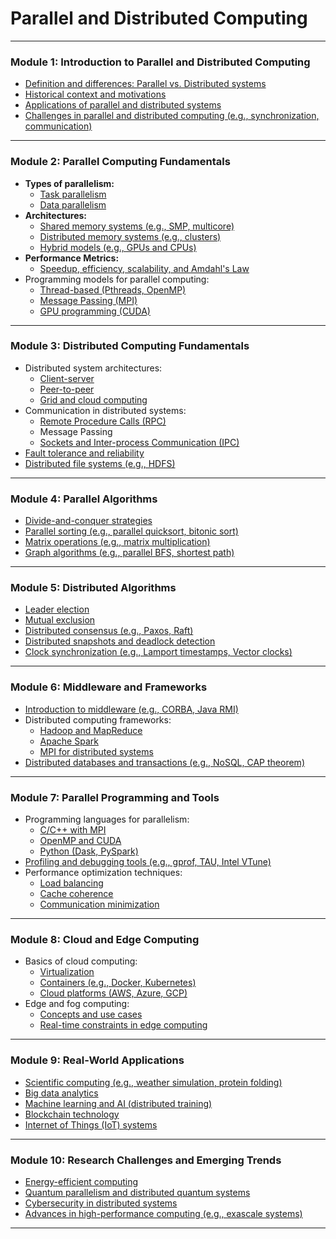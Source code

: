 # Parallel and Distributed Computing

---

### **Module 1: Introduction to Parallel and Distributed Computing**
- [Definition and differences: Parallel vs. Distributed systems](https://github.com/aw-junaid/Computer-Science/blob/main/Parallel%20and%20Distributed%20Computing/Parallel%20and%20Distributed%20Computing/Definition%20and%20differences%3A%20Parallel%20vs.%20Distributed%20systems.md)
- [Historical context and motivations](https://github.com/aw-junaid/Computer-Science/blob/main/Parallel%20and%20Distributed%20Computing/Parallel%20and%20Distributed%20Computing/Historical%20context%20and%20motivations.md)
- [Applications of parallel and distributed systems](https://github.com/aw-junaid/Computer-Science/blob/main/Parallel%20and%20Distributed%20Computing/Parallel%20and%20Distributed%20Computing/Applications%20of%20parallel%20and%20distributed%20systems.md)
- [Challenges in parallel and distributed computing (e.g., synchronization, communication)](https://github.com/aw-junaid/Computer-Science/blob/main/Parallel%20and%20Distributed%20Computing/Parallel%20and%20Distributed%20Computing/Challenges%20in%20parallel%20and%20distributed%20computing%20(e.g.%2C%20synchronization%2C%20communication).md)

---

### **Module 2: Parallel Computing Fundamentals**
- **Types of parallelism:**
  - [Task parallelism](https://github.com/aw-junaid/Computer-Science/blob/main/Parallel%20and%20Distributed%20Computing/Parallel%20and%20Distributed%20Computing/Task%20parallelism.md)
  - [Data parallelism](https://github.com/aw-junaid/Computer-Science/blob/main/Parallel%20and%20Distributed%20Computing/Parallel%20and%20Distributed%20Computing/Data%20parallelism.md)
- **Architectures:**
  - [Shared memory systems (e.g., SMP, multicore)](https://github.com/aw-junaid/Computer-Science/blob/main/Parallel%20and%20Distributed%20Computing/Parallel%20and%20Distributed%20Computing/Shared%20memory%20systems%20(e.g.%2C%20SMP%2C%20multicore).md)
  - [Distributed memory systems (e.g., clusters)](https://github.com/aw-junaid/Computer-Science/blob/main/Parallel%20and%20Distributed%20Computing/Parallel%20and%20Distributed%20Computing/Distributed%20memory%20systems%20(e.g.%2C%20clusters).md)
  - [Hybrid models (e.g., GPUs and CPUs)](https://github.com/aw-junaid/Computer-Science/blob/main/Parallel%20and%20Distributed%20Computing/Parallel%20and%20Distributed%20Computing/Hybrid%20models%20(e.g.%2C%20GPUs%20and%20CPUs).md)
- **Performance Metrics:**
  - [Speedup, efficiency, scalability, and Amdahl's Law](https://github.com/aw-junaid/Computer-Science/blob/main/Parallel%20and%20Distributed%20Computing/Parallel%20and%20Distributed%20Computing/Speedup%2C%20efficiency%2C%20scalability%2C%20and%20Amdahl's%20Law.md)
- Programming models for parallel computing:
  - [Thread-based (Pthreads, OpenMP)](https://github.com/aw-junaid/Computer-Science/blob/main/Parallel%20and%20Distributed%20Computing/Parallel%20and%20Distributed%20Computing/Thread-based%20(Pthreads%2C%20OpenMP).md)
  - [Message Passing (MPI)](https://github.com/aw-junaid/Computer-Science/blob/main/Parallel%20and%20Distributed%20Computing/Parallel%20and%20Distributed%20Computing/Message%20Passing%20(MPI).md)
  - [GPU programming (CUDA)](https://github.com/aw-junaid/Computer-Science/blob/main/Parallel%20and%20Distributed%20Computing/Parallel%20and%20Distributed%20Computing/GPU%20programming%20(CUDA).md)

---

### **Module 3: Distributed Computing Fundamentals**
- Distributed system architectures:
  - [Client-server](https://github.com/aw-junaid/Computer-Science/blob/main/Parallel%20and%20Distributed%20Computing/Parallel%20and%20Distributed%20Computing/Client-server.md)
  - [Peer-to-peer](https://github.com/aw-junaid/Computer-Science/blob/main/Parallel%20and%20Distributed%20Computing/Parallel%20and%20Distributed%20Computing/Peer-to-peer.md)
  - [Grid and cloud computing](https://github.com/aw-junaid/Computer-Science/blob/main/Parallel%20and%20Distributed%20Computing/Parallel%20and%20Distributed%20Computing/Grid%20and%20cloud%20computing.md)
- Communication in distributed systems:
  - [Remote Procedure Calls (RPC)](https://github.com/aw-junaid/Computer-Science/blob/main/Parallel%20and%20Distributed%20Computing/Parallel%20and%20Distributed%20Computing/Remote%20Procedure%20Calls%20(RPC).md)
  - Message Passing
  - [Sockets and Inter-process Communication (IPC)](https://github.com/aw-junaid/Computer-Science/blob/main/Parallel%20and%20Distributed%20Computing/Parallel%20and%20Distributed%20Computing/Sockets%20and%20Inter-process%20Communication%20(IPC).md)
- [Fault tolerance and reliability](https://github.com/aw-junaid/Computer-Science/blob/main/Parallel%20and%20Distributed%20Computing/Parallel%20and%20Distributed%20Computing/Fault%20tolerance%20and%20reliability.md)
- [Distributed file systems (e.g., HDFS)](https://github.com/aw-junaid/Computer-Science/blob/main/Parallel%20and%20Distributed%20Computing/Parallel%20and%20Distributed%20Computing/Distributed%20file%20systems%20(e.g.%2C%20HDFS).md)

---

### **Module 4: Parallel Algorithms**
- [Divide-and-conquer strategies](https://github.com/aw-junaid/Computer-Science/blob/main/Parallel%20and%20Distributed%20Computing/Parallel%20and%20Distributed%20Computing/Divide-and-conquer%20strategies.md)
- [Parallel sorting (e.g., parallel quicksort, bitonic sort)](https://github.com/aw-junaid/Computer-Science/blob/main/Parallel%20and%20Distributed%20Computing/Parallel%20and%20Distributed%20Computing/Parallel%20sorting%20(e.g.%2C%20parallel%20quicksort%2C%20bitonic%20sort).md)
- [Matrix operations (e.g., matrix multiplication)](https://github.com/aw-junaid/Computer-Science/blob/main/Parallel%20and%20Distributed%20Computing/Parallel%20and%20Distributed%20Computing/Matrix%20operations%20(e.g.%2C%20matrix%20multiplication).md)
- [Graph algorithms (e.g., parallel BFS, shortest path)](https://github.com/aw-junaid/Computer-Science/blob/main/Parallel%20and%20Distributed%20Computing/Parallel%20and%20Distributed%20Computing/Graph%20algorithms%20(e.g.%2C%20parallel%20BFS%2C%20shortest%20path).md)

---

### **Module 5: Distributed Algorithms**
- [Leader election](https://github.com/aw-junaid/Computer-Science/blob/main/Parallel%20and%20Distributed%20Computing/Parallel%20and%20Distributed%20Computing/Leader%20election.md)
- [Mutual exclusion](https://github.com/aw-junaid/Computer-Science/blob/main/Parallel%20and%20Distributed%20Computing/Parallel%20and%20Distributed%20Computing/Mutual%20exclusion.md)
- [Distributed consensus (e.g., Paxos, Raft)](https://github.com/aw-junaid/Computer-Science/blob/main/Parallel%20and%20Distributed%20Computing/Parallel%20and%20Distributed%20Computing/Distributed%20consensus%20(e.g.%2C%20Paxos%2C%20Raft).md)
- [Distributed snapshots and deadlock detection](https://github.com/aw-junaid/Computer-Science/blob/main/Parallel%20and%20Distributed%20Computing/Parallel%20and%20Distributed%20Computing/Distributed%20snapshots%20and%20deadlock%20detection.md)
- [Clock synchronization (e.g., Lamport timestamps, Vector clocks)
](https://github.com/aw-junaid/Computer-Science/blob/main/Parallel%20and%20Distributed%20Computing/Parallel%20and%20Distributed%20Computing/Clock%20synchronization%20(e.g.%2C%20Lamport%20timestamps%2C%20Vector%20clocks).md)
---

### **Module 6: Middleware and Frameworks**
- [Introduction to middleware (e.g., CORBA, Java RMI)](https://github.com/aw-junaid/Computer-Science/blob/main/Parallel%20and%20Distributed%20Computing/Parallel%20and%20Distributed%20Computing/Introduction%20to%20middleware%20(e.g.%2C%20CORBA%2C%20Java%20RMI).md)
- Distributed computing frameworks:
  - [Hadoop and MapReduce](https://github.com/aw-junaid/Computer-Science/blob/main/Parallel%20and%20Distributed%20Computing/Parallel%20and%20Distributed%20Computing/Hadoop%20and%20MapReduce.md)
  - [Apache Spark](https://github.com/aw-junaid/Computer-Science/blob/main/Parallel%20and%20Distributed%20Computing/Parallel%20and%20Distributed%20Computing/Apache%20Spark.md)
  - [MPI for distributed systems](https://github.com/aw-junaid/Computer-Science/blob/main/Parallel%20and%20Distributed%20Computing/Parallel%20and%20Distributed%20Computing/MPI%20for%20distributed%20systems.md)
- [Distributed databases and transactions (e.g., NoSQL, CAP theorem)
](https://github.com/aw-junaid/Computer-Science/blob/main/Parallel%20and%20Distributed%20Computing/Parallel%20and%20Distributed%20Computing/Distributed%20databases%20and%20transactions%20(e.g.%2C%20NoSQL%2C%20CAP%20theorem).md)
---

### **Module 7: Parallel Programming and Tools**
- Programming languages for parallelism:
  - [C/C++ with MPI](https://github.com/aw-junaid/Computer-Science/blob/main/Parallel%20and%20Distributed%20Computing/Parallel%20and%20Distributed%20Computing/C-C%2B%2B%20with%20MPI.md)
  - [OpenMP and CUDA](https://github.com/aw-junaid/Computer-Science/blob/main/Parallel%20and%20Distributed%20Computing/Parallel%20and%20Distributed%20Computing/OpenMP%20and%20CUDA.md)
  - [Python (Dask, PySpark)](https://github.com/aw-junaid/Computer-Science/blob/main/Parallel%20and%20Distributed%20Computing/Parallel%20and%20Distributed%20Computing/Python%20(Dask%2C%20PySpark).md)
- [Profiling and debugging tools (e.g., gprof, TAU, Intel VTune)](https://github.com/aw-junaid/Computer-Science/blob/main/Parallel%20and%20Distributed%20Computing/Parallel%20and%20Distributed%20Computing/Profiling%20and%20debugging%20tools%20(e.g.%2C%20gprof%2C%20TAU%2C%20Intel%20VTune).md)
- Performance optimization techniques:
  - [Load balancing](https://github.com/aw-junaid/Computer-Science/blob/main/Parallel%20and%20Distributed%20Computing/Parallel%20and%20Distributed%20Computing/Load%20balancing.md)
  - [Cache coherence](https://github.com/aw-junaid/Computer-Science/blob/main/Parallel%20and%20Distributed%20Computing/Parallel%20and%20Distributed%20Computing/Cache%20coherence.md)
  - [Communication minimization
](https://github.com/aw-junaid/Computer-Science/blob/main/Parallel%20and%20Distributed%20Computing/Parallel%20and%20Distributed%20Computing/Communication%20minimization.md)
---

### **Module 8: Cloud and Edge Computing**
- Basics of cloud computing:
  - [Virtualization](https://github.com/aw-junaid/Computer-Science/blob/main/Parallel%20and%20Distributed%20Computing/Parallel%20and%20Distributed%20Computing/Virtualization.md)
  - [Containers (e.g., Docker, Kubernetes)](https://github.com/aw-junaid/Computer-Science/blob/main/Parallel%20and%20Distributed%20Computing/Parallel%20and%20Distributed%20Computing/Containers%20(e.g.%2C%20Docker%2C%20Kubernetes).md)
  - [Cloud platforms (AWS, Azure, GCP)](https://github.com/aw-junaid/Computer-Science/blob/main/Parallel%20and%20Distributed%20Computing/Parallel%20and%20Distributed%20Computing/Cloud%20platforms%20(AWS%2C%20Azure%2C%20GCP).md)
- Edge and fog computing:
  - [Concepts and use cases](https://github.com/aw-junaid/Computer-Science/blob/main/Parallel%20and%20Distributed%20Computing/Parallel%20and%20Distributed%20Computing/Concepts%20and%20use%20cases.md)
  - [Real-time constraints in edge computing](https://github.com/aw-junaid/Computer-Science/blob/main/Parallel%20and%20Distributed%20Computing/Parallel%20and%20Distributed%20Computing/Real-time%20constraints%20in%20edge%20computing.md)

---

### **Module 9: Real-World Applications**
- [Scientific computing (e.g., weather simulation, protein folding)](https://github.com/aw-junaid/Computer-Science/blob/main/Parallel%20and%20Distributed%20Computing/Parallel%20and%20Distributed%20Computing/Scientific%20computing%20(e.g.%2C%20weather%20simulation%2C%20protein%20folding).md)
- [Big data analytics](https://github.com/aw-junaid/Computer-Science/blob/main/Parallel%20and%20Distributed%20Computing/Parallel%20and%20Distributed%20Computing/Big%20data%20analytics.md)
- [Machine learning and AI (distributed training)](https://github.com/aw-junaid/Computer-Science/blob/main/Parallel%20and%20Distributed%20Computing/Parallel%20and%20Distributed%20Computing/Machine%20learning%20and%20AI%20(distributed%20training).md)
- [Blockchain technology](https://github.com/aw-junaid/Computer-Science/blob/main/Parallel%20and%20Distributed%20Computing/Parallel%20and%20Distributed%20Computing/Blockchain%20technology.md)
- [Internet of Things (IoT) systems](https://github.com/aw-junaid/Computer-Science/blob/main/Parallel%20and%20Distributed%20Computing/Parallel%20and%20Distributed%20Computing/Internet%20of%20Things%20(IoT)%20systems.md)

---

### **Module 10: Research Challenges and Emerging Trends**
- [Energy-efficient computing](https://github.com/aw-junaid/Computer-Science/blob/main/Parallel%20and%20Distributed%20Computing/Parallel%20and%20Distributed%20Computing/Energy-efficient%20computing.md)
- [Quantum parallelism and distributed quantum systems](https://github.com/aw-junaid/Computer-Science/blob/main/Parallel%20and%20Distributed%20Computing/Parallel%20and%20Distributed%20Computing/Quantum%20parallelism%20and%20distributed%20quantum%20systems.md)
- [Cybersecurity in distributed systems](https://github.com/aw-junaid/Computer-Science/blob/main/Parallel%20and%20Distributed%20Computing/Parallel%20and%20Distributed%20Computing/Cybersecurity%20in%20distributed%20systems.md)
- [Advances in high-performance computing (e.g., exascale systems)](https://github.com/aw-junaid/Computer-Science/blob/main/Parallel%20and%20Distributed%20Computing/Parallel%20and%20Distributed%20Computing/Advances%20in%20high-performance%20computing%20(e.g.%2C%20exascale%20systems).md)

---
